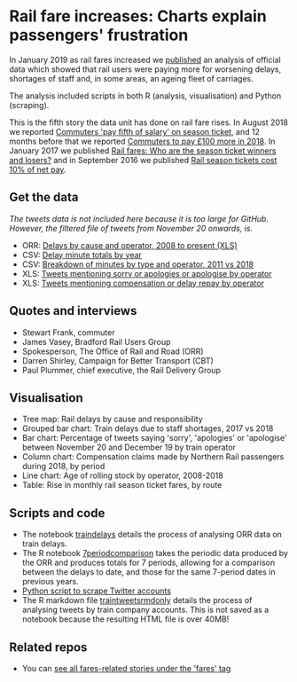 # Rail fare increases: Charts explain passengers' frustration

In January 2019 as rail fares increased we [published](https://www.bbc.co.uk/news/uk-england-46606525) an analysis of official data which showed that rail users were paying more for worsening delays, shortages of staff and, in some areas, an ageing fleet of carriages.

The analysis included scripts in both R (analysis, visualisation) and Python (scraping).

This is the fifth story the data unit has done on rail fare rises. In August 2018 we reported [Commuters 'pay fifth of salary' on season ticket](https://github.com/BBC-Data-Unit/rail-fares-salary), and 12 months before that we reported [Commuters to pay £100 more in 2018](https://github.com/BBC-Data-Unit/rail-season-ticket-rises-2018). In January 2017 we published [Rail fares: Who are the season ticket winners and losers?](https://github.com/BBC-Data-Unit/rail-season-ticket-rises) and in September 2016 we published [Rail season tickets cost 10% of net pay](https://github.com/BBC-Data-Unit/rail-season-tickets).

## Get the data

*The tweets data is not included here because it is too large for GitHub. However, the filtered file of tweets from November 20 onwards, is.*

* ORR: [Delays by cause and operator, 2008 to present (XLS)](http://orr.gov.uk/__data/assets/excel_doc/0006/25179/delays-by-cause-by-toc.xlsx)
* CSV: [Delay minute totals by year](https://github.com/BBC-Data-Unit/rail-fare-increases-2019/blob/master/delayminsyrs.csv)
* CSV: [Breakdown of minutes by type and operator, 2011 vs 2018](https://github.com/BBC-Data-Unit/rail-fare-increases-2019/blob/master/typebreakdown.csv)
* XLS: [Tweets mentioning sorry or apologies or apologise by operator](https://github.com/BBC-Data-Unit/rail-fare-increases-2019/blob/master/sorrybyaccount.xlsx)
* XLS: [Tweets mentioning compensation or delay repay by operator](https://github.com/BBC-Data-Unit/rail-fare-increases-2019/blob/master/compensationbyaccount.xlsx)

## Quotes and interviews

* Stewart Frank, commuter
* James Vasey, Bradford Rail Users Group
* Spokesperson, The Office of Rail and Road (ORR) 
* Darren Shirley, Campaign for Better Transport (CBT)
* Paul Plummer, chief executive, the Rail Delivery Group

## Visualisation

* Tree map: Rail delays by cause and responsibility 
* Grouped bar chart: Train delays due to staff shortages, 2017 vs 2018
* Bar chart: Percentage of tweets saying 'sorry', 'apologies' or 'apologise' between November 20 and December 19 by train operator
* Column chart: Compensation claims made by Northern Rail passengers during 2018, by period
* Line chart: Age of rolling stock by operator, 2008-2018
* Table: Rise in monthly rail season ticket fares, by route

## Scripts and code

* The notebook [traindelays](https://github.com/BBC-Data-Unit/rail-fare-increases-2019/blob/master/traindelays.Rmd) details the process of analysing ORR data on train delays.
* The R notebook [7periodcomparison](https://github.com/BBC-Data-Unit/rail-fare-increases-2019/blob/master/7periodcomparison.Rmd) takes the periodic data produced by the ORR and produces totals for 7 periods, allowing for a comparison between the delays to date, and those for the same 7-period dates in previous years.
* [Python script to scrape Twitter accounts](https://github.com/BBC-Data-Unit/rail-fare-increases-2019/blob/master/traintweetscraper.py)
* The R markdown file [traintweetsrmdonly](https://github.com/BBC-Data-Unit/rail-fare-increases-2019/blob/master/traintweetsrmdonly.Rmd) details the process of analysing tweets by train company accounts. This is not saved as a notebook because the resulting HTML file is over 40MB!


## Related repos

* You can [see all fares-related stories under the 'fares' tag](https://github.com/search?q=topic%3Afares+org%3ABBC-Data-Unit&type=Repositories)
